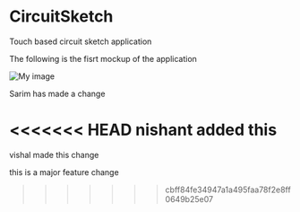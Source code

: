 CircuitSketch
=======

Touch based circuit sketch application

The following is the fisrt mockup of the application

![My image](https://github.com/nishantmehta/Sketchy/raw/master/img/mainscreen.jpg)


Sarim has made a change

<<<<<<< HEAD
nishant added this
=======
vishal made this change

this is a major feature change
>>>>>>> cbff84fe34947a1a495faa78f2e8ff0649b25e07

